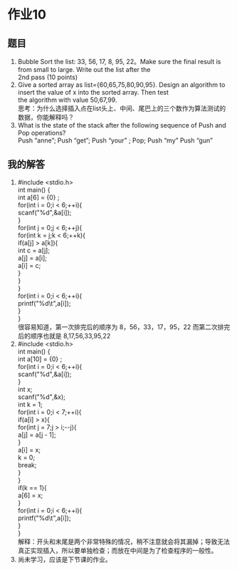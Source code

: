 # 作业10
## 题目
1. Bubble Sort the list: 33, 56, 17, 8, 95, 22。Make sure the final result is from small to large. Write out the list after the <br/> 
2nd pass (10 points) <br/>
2. Give a sorted array as list={60,65,75,80,90,95}. Design an algorithm to insert the value of x into the sorted array. Then test <br/> 
the algorithm with value 50,67,99.<br/>
思考：为什么选择插入点在list头上、中间、尾巴上的三个数作为算法测试的数据，你能解释吗？<br/>
3. What is the state of the stack after the following sequence of Push and Pop operations?<br/>
Push “anne”; Push “get”; Push “your” ; Pop; Push “my” Push “gun” <br/>
## 我的解答
1. #include <stdio.h> <br/>
   int main() { <br/>
       int a[6] = {0} ; <br/>
       for(int i = 0;i < 6;++i){ <br/>
           scanf("%d",&a[i]); <br/>
       } <br/>
       for(int j = 0;j < 6;++j){ <br/>
           for(int k = j;k < 6;++k){ <br/>
               if(a[j] > a[k]){ <br/>
                   int c = a[j]; <br/>
                   a[j] = a[i]; <br/>
                   a[i] = c; <br/>
               }<br/>
           }<br/>
       }<br/>
       for(int i = 0;i < 6;++i){ <br/>
           printf("%d\t",a[i]); <br/>
       }<br/>
   } <br/>
   很容易知道，第一次排完后的顺序为  8，56，33，17，95，22
   而第二次排完后的顺序也就是     8,17,56,33,95,22
2. #include <stdio.h> <br/>
   int main() { <br/>
       int a[10] = {0} ; <br/>
       for(int i = 0;i < 6;++i){ <br/>
           scanf("%d",&a[i]); <br/>
       } <br/>
       int x;<br/>
       scanf("%d",&x);<br/>
       int k = 1;<br/>
       for(int i = 0;i < 7;++i){<br/>
           if(a[i] > x){<br/>
               for(int j = 7;j > i;--j){<br/>
                   a[j] = a[j - 1];<br/>
               }<br/>
               a[i] = x;<br/>
               k = 0;<br/>
               break;<br/>
           }<br/>
       }<br/>
       if(k == 1){ <br/>
           a[6] = x; <br/>
       }<br/>
       for(int i = 0;i < 6;++i){ <br/>
           printf("%d\t",a[i]); <br/>
       }<br/>
   } <br/>
   解释：开头和末尾是两个非常特殊的情况，稍不注意就会将其漏掉；导致无法真正实现插入，所以要单独检查；而放在中间是为了检查程序的一般性。
3. 尚未学习，应该是下节课的作业。
